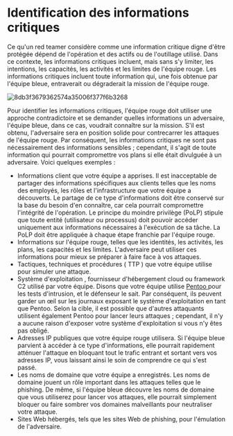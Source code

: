 Identification des informations critiques
=======================================

Ce qu'un red teamer considère comme une information critique digne d'être protégée dépend de l'opération et des actifs ou de l'outillage utilisé. Dans ce contexte, les informations critiques incluent, mais sans s'y limiter, les intentions, les capacités, les activités et les limites de l'équipe rouge. Les informations critiques incluent toute information qui, une fois obtenue par l'équipe bleue, entraverait ou dégraderait la mission de l'équipe rouge.

![8db3f3679362574a35006f377f6b3268](https://github.com/dsgsec/Red-Team/assets/82456829/73a5ca82-f019-42de-9226-e1272ee975f4)

Pour identifier les informations critiques, l'équipe rouge doit utiliser une approche contradictoire et se demander quelles informations un adversaire, l'équipe bleue, dans ce cas, voudrait connaître sur la mission. S'il est obtenu, l'adversaire sera en position solide pour contrecarrer les attaques de l'équipe rouge. Par conséquent, les informations critiques ne sont pas nécessairement des informations sensibles ; cependant, il s'agit de toute information qui pourrait compromettre vos plans si elle était divulguée à un adversaire. Voici quelques exemples :

-   Informations client que votre équipe a apprises. Il est inacceptable de partager des informations spécifiques aux clients telles que les noms des employés, les rôles et l'infrastructure que votre équipe a découverts. Le partage de ce type d'informations doit être conservé sur la base du besoin d'en connaître, car cela pourrait compromettre l'intégrité de l'opération. Le principe du moindre privilège (PoLP) stipule que toute entité (utilisateur ou processus) doit pouvoir accéder uniquement aux informations nécessaires à l'exécution de sa tâche. La PoLP doit être appliquée à chaque étape franchie par l'équipe rouge.
-   Informations sur l'équipe rouge, telles que les identités, les activités, les plans, les capacités et les limites. L'adversaire peut utiliser ces informations pour mieux se préparer à faire face à vos attaques.
-   Tactiques, techniques et procédures ( TTP ) que votre équipe utilise pour simuler une attaque.
-   Système d'exploitation , fournisseur d'hébergement cloud ou framework C2 utilisé par votre équipe. Disons que votre équipe utilise [Pentoo ](https://pentoo.github.io/)pour les tests d'intrusion, et le défenseur le sait. Par conséquent, ils peuvent garder un œil sur les journaux exposant le système d'exploitation en tant que Pentoo. Selon la cible, il est possible que d'autres attaquants utilisent également Pentoo pour lancer leurs attaques ; cependant, il n'y a aucune raison d'exposer votre système d'exploitation si vous n'y êtes pas obligé.
-   Adresses IP publiques que votre équipe rouge utilisera. Si l'équipe bleue parvient à accéder à ce type d'informations, elle pourrait rapidement atténuer l'attaque en bloquant tout le trafic entrant et sortant vers vos adresses IP, vous laissant ainsi le soin de comprendre ce qui s'est passé.
-   Les noms de domaine que votre équipe a enregistrés. Les noms de domaine jouent un rôle important dans les attaques telles que le phishing. De même, si l'équipe bleue découvre les noms de domaine que vous utiliserez pour lancer vos attaques, elle pourrait simplement bloquer ou faire sombrer vos domaines malveillants pour neutraliser votre attaque.
-   Sites Web hébergés, tels que les sites Web de phishing, pour l'émulation de l'adversaire.

